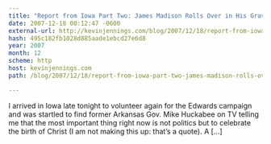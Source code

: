 ```yaml
---
title: "Report from Iowa Part Two: James Madison Rolls Over in His Grave"
date: 2007-12-18 00:12:47 -0600
external-url: http://kevinjennings.com/blog/2007/12/18/report-from-iowa-part-two-james-madison-rolls-over-in-his-grave/
hash: 495c182fb1028d885aade1ebcd27e6d8
year: 2007
month: 12
scheme: http
host: kevinjennings.com
path: /blog/2007/12/18/report-from-iowa-part-two-james-madison-rolls-over-in-his-grave/

---
```


I arrived in Iowa late tonight to volunteer again for the Edwards campaign and was startled to find former Arkansas Gov. Mike Huckabee on TV telling me that the most important thing right now is not politics but to celebrate the birth of Christ (I am not making this up: that’s a quote).  A [...]
